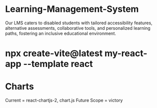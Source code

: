 # Learning-Management-System

Our LMS caters to disabled students with tailored accessibility features, alternative assessments, collaborative tools, and personalized learning paths, fostering an inclusive educational environment.

# npx create-vite@latest my-react-app --template react

# Charts

Current = react-chartjs-2, chart.js
Future Scope = victory
